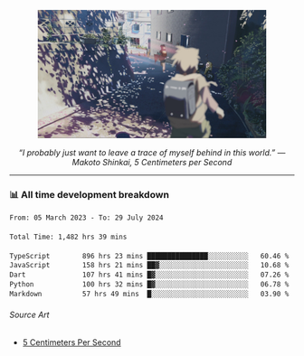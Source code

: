 <p align="center"><img src="asset/header.jpg" width="80%"/></p>
<p align="center"><i>“I probably just want to leave a trace of myself behind in this world.” ― Makoto Shinkai, 5 Centimeters per Second</i></p>

---
<!--
<details>
  <summary>📃 My Resume</summary>

### Education

- 📖 **Computer Science**\
📆 10/2021 - present\
📍 **Thang Long University** - Hoang Mai, Hanoi, Vietnam

### Experience

<img align="right" src="https://img.shields.io/badge/Figma-F24E1E?style=flat&logo=figma&logoColor=white"/>
<img align="right" src="https://img.shields.io/badge/node.js-6DA55F?style=flat&logo=node.js&logoColor=white"/>
<img align="right" src="https://img.shields.io/badge/Next.js-black?style=flat&logo=next.js&logoColor=white"/>
<img align="right" src="https://img.shields.io/badge/TypeScript-007ACC?style=flat&logo=typescript&logoColor=white"/>


- 👨‍💻 **Frontend Web Intern**\
📆 07/2023 - present\
📍 **MQ ICT Solutions** - Hoang Mai, Hanoi, Vietnam
</details> 
-->

### 📊 All time development breakdown

<!--START_SECTION:waka-->

```txt
From: 05 March 2023 - To: 29 July 2024

Total Time: 1,482 hrs 39 mins

TypeScript        896 hrs 23 mins ███████████████░░░░░░░░░░   60.46 %
JavaScript        158 hrs 21 mins ██▓░░░░░░░░░░░░░░░░░░░░░░   10.68 %
Dart              107 hrs 41 mins █▓░░░░░░░░░░░░░░░░░░░░░░░   07.26 %
Python            100 hrs 32 mins █▓░░░░░░░░░░░░░░░░░░░░░░░   06.78 %
Markdown          57 hrs 49 mins  █░░░░░░░░░░░░░░░░░░░░░░░░   03.90 %
```

<!--END_SECTION:waka-->

###### Source Art

-  [5 Centimeters Per Second](https://wallhaven.cc/w/nrowq1)

